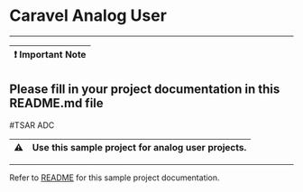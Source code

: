 # Caravel Analog User

<!-- [![License](https://img.shields.io/badge/License-Apache%202.0-blue.svg)](https://opensource.org/licenses/Apache-2.0) [![CI](https://github.com/efabless/caravel_user_project_analog/actions/workflows/user_project_ci.yml/badge.svg)](https://github.com/efabless/caravel_user_project_analog/actions/workflows/user_project_ci.yml) [![Caravan Build](https://github.com/efabless/caravel_user_project_analog/actions/workflows/caravan_build.yml/badge.svg)](https://github.com/efabless/caravel_user_project_analog/actions/workflows/caravan_build.yml) -->

---

| :exclamation: Important Note            |
|-----------------------------------------|

## Please fill in your project documentation in this README.md file 
#TSAR ADC


:warning: | Use this sample project for analog user projects. 
:---: | :---

---

Refer to [README](docs/source/index.rst) for this sample project documentation. 
